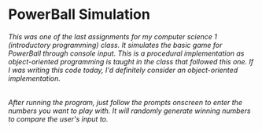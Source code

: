 #  PowerBall Simulation
###### This was one of the last assignments for my computer science 1 (introductory programming) class. It simulates the basic game for PowerBall through console input. This is a procedural implementation as object-oriented programming is taught in the class that followed this one. If I was writing this code today, I'd definitely consider an object-oriented implementation.

###### After running the program, just follow the prompts onscreen to enter the numbers you want to play with. It will randomly generate winning numbers to compare the user's input to.
